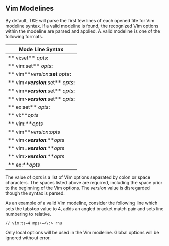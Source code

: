 ## Vim Modelines

By default, TKE will parse the first few lines of each opened file for Vim modeline syntax. If a valid modeline is found, the recognized Vim options within the modeline are parsed and applied. A valid modeline is one of the following formats.

| Mode Line Syntax |
| - |
| ** vi:set** _opts_**:** |
| ** vim:set** _opts_**:** |
| ** vim**_version_**:set** _opts_**:** |
| ** vim\<**_version_**:set** _opts_**:** |
| ** vim=**_version_**:set** _opts_**:** |
| ** vim\>**_version_**:set** _opts_**:** |
| ** ex:set** _opts_**:** |
| ** vi:**_opts_ |
| ** vim:**_opts_ |
| ** vim**_version_**:**_opts_ |
| ** vim\<**_version_**:**_opts_ |
| ** vim=**_version_**:**_opts_ |
| ** vim\>**_version_**:**_opts_ |
| ** ex:**_opts_ |

The value of _opts_ is a list of Vim options separated by colon or space characters. The spaces listed above are required, including the space prior to the beginning of the Vim options. The _version_ value is disregarded though the syntax is parsed.

As an example of a valid Vim modeline, consider the following line which sets the tabstop value to 4, adds an angled bracket match pair and sets line numbering to relative.

`// vim:ts=4 mps+=<\:> rnu`

Only local options will be used in the Vim modeline.  Global options will be ignored without error.
